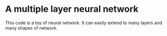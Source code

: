 # A multiple layer neural network #
This code is a toy of neural network. It can easily extend to many layers and
many shapes of network.
